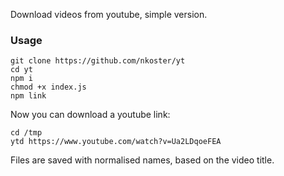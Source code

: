 Download videos from youtube, simple version.

### Usage

```
git clone https://github.com/nkoster/yt
cd yt
npm i
chmod +x index.js
npm link
```

Now you can download a youtube link:

```
cd /tmp
ytd https://www.youtube.com/watch?v=Ua2LDqoeFEA
```

Files are saved with normalised names, based on the video title.
